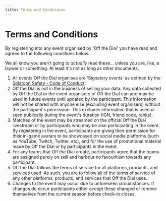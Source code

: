 ```yaml
---
title: Terms and Conditions
---
```


# Terms and Conditions
By registering into any event organised by 'Off the Dial' you have read and agreed to the following conditions below.

We all know you aren't going to *actually* read these... unless you are, like, a laywer or something. At least it's not as long as other documents.

1. All events Off the Dial organises are 'Signatory events' as defined by the [Splatoon Safety - Code of Conduct](https://docs.google.com/document/d/1Pf6S25d2rFDAP5JUJzaVeEkb0OGYIaGo-LQ3KGXUOpA).
1. Off the Dial is not in the business of selling your data. Any data collected by Off the Dial or the event organisers of Off the Dial can and may be used in future events until updated by the participant. This information will not be shared with anyone else (excluding event organisers) without the participant's permission. This excludes information that is used or seen publically during the event's duration (IGN, friend code, ranks).
1. Matches of the event may be streamed on the official Off the Dial livestream or by participants who may be also participating in the event. By registering in the event, participants are giving their permission for their in-game avatars to be showcased on social media platforms (such as YouTube, Twitch, Twitter, etc), and for the use of promotional material made by Off the Dial or by participants in the event.
1. For any teams that Off the Dial create, participants agree that the teams are assigned purely on skill and harbour no favouritism towards any participant.
1. Off the Dial follows the terms of service for all platforms, products, and services used. As such, you are to follow all of the terms of service of any other platforms, products, and services that Off the Dial uses.
1. Changes to the event may occur due to unforeseen circumstances. If changes do occur participants either accept these changed or remove themselves from the current season before check-in closes.